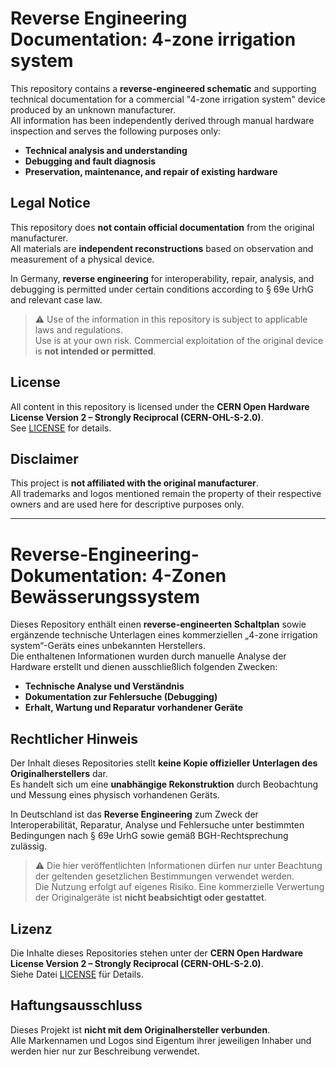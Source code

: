 # Reverse Engineering Documentation: 4-zone irrigation system

This repository contains a **reverse-engineered schematic** and supporting technical documentation for a commercial "4-zone irrigation system" device produced by an unknown manufacturer.  
All information has been independently derived through manual hardware inspection and serves the following purposes only:

- **Technical analysis and understanding**  
- **Debugging and fault diagnosis**  
- **Preservation, maintenance, and repair of existing hardware**

## Legal Notice

This repository does **not contain official documentation** from the original manufacturer.  
All materials are **independent reconstructions** based on observation and measurement of a physical device.

In Germany, **reverse engineering** for interoperability, repair, analysis, and debugging is permitted under certain conditions according to § 69e UrhG and relevant case law.

> ⚠️ Use of the information in this repository is subject to applicable laws and regulations.  
> Use is at your own risk. Commercial exploitation of the original device is **not intended or permitted**.

## License

All content in this repository is licensed under the **CERN Open Hardware License Version 2 – Strongly Reciprocal (CERN-OHL-S-2.0)**.  
See [LICENSE](./LICENSE) for details.

## Disclaimer

This project is **not affiliated with the original manufacturer**.  
All trademarks and logos mentioned remain the property of their respective owners and are used here for descriptive purposes only.

---

# Reverse-Engineering-Dokumentation: 4-Zonen Bewässerungssystem

Dieses Repository enthält einen **reverse-engineerten Schaltplan** sowie ergänzende technische Unterlagen eines kommerziellen „4-zone irrigation system“-Geräts eines unbekannten Herstellers.  
Die enthaltenen Informationen wurden durch manuelle Analyse der Hardware erstellt und dienen ausschließlich folgenden Zwecken:

- **Technische Analyse und Verständnis**  
- **Dokumentation zur Fehlersuche (Debugging)**  
- **Erhalt, Wartung und Reparatur vorhandener Geräte**

## Rechtlicher Hinweis

Der Inhalt dieses Repositories stellt **keine Kopie offizieller Unterlagen des Originalherstellers** dar.  
Es handelt sich um eine **unabhängige Rekonstruktion** durch Beobachtung und Messung eines physisch vorhandenen Geräts.

In Deutschland ist das **Reverse Engineering** zum Zweck der Interoperabilität, Reparatur, Analyse und Fehlersuche unter bestimmten Bedingungen nach § 69e UrhG sowie gemäß BGH-Rechtsprechung zulässig.

> ⚠️ Die hier veröffentlichten Informationen dürfen nur unter Beachtung der geltenden gesetzlichen Bestimmungen verwendet werden.  
> Die Nutzung erfolgt auf eigenes Risiko. Eine kommerzielle Verwertung der Originalgeräte ist **nicht beabsichtigt oder gestattet**.

## Lizenz

Die Inhalte dieses Repositories stehen unter der **CERN Open Hardware License Version 2 – Strongly Reciprocal (CERN-OHL-S-2.0)**.  
Siehe Datei [LICENSE](./LICENSE) für Details.

## Haftungsausschluss

Dieses Projekt ist **nicht mit dem Originalhersteller verbunden**.  
Alle Markennamen und Logos sind Eigentum ihrer jeweiligen Inhaber und werden hier nur zur Beschreibung verwendet.
